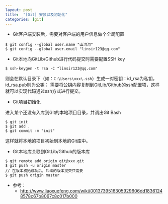 ```yaml
---
layout: post
title:  "[Git] 安装以及初始化"
categories: [git]
---
```


+ Git客户端安装后，需要对客户端的用户信息做个全局配置

```
$ git config --global user.name "山沟沟"
$ git config --global user.email "linsir123@qq.com"
```

+ Git本地向GitLib/Github进行代码提交时需要配置SSH key
	
```
$ ssh-keygen -t rsa -C "linsir123@qq.com"
```

则会在默认目录下（如：`C:\Users\xxx\.ssh`）生成一对密钥：id_rsa为私钥，id_rsa.pub则为公钥；
需要将公钥内容复制到GitLib/Github的ssh配置项，这样就可以实现代码通过ssh方式进行提交。

+ Git项目初始化

进入某个还没有入库到Git的本地项目目录，并调出Git Bash

```
$ git init
$ git add .
$ git commit -m "init"
```

这样就将本地的项目初始到本地的Git库中。

+ Git本地库关联到GitLib/Github的版本库

```
$ git remote add origin git@xxx.git
$ git push -u origin master
// 在版本初始成功后，后续的版本提交只需要
$ git push origin master
```

+ 参考：
	- http://www.liaoxuefeng.com/wiki/0013739516305929606dd18361248578c67b8067c8c017b000
	